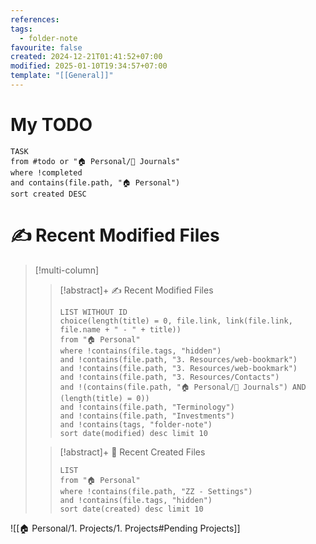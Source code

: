 ```yaml
---
references: 
tags:
  - folder-note
favourite: false
created: 2024-12-21T01:41:52+07:00
modified: 2025-01-10T19:34:57+07:00
template: "[[General]]"
---
```


# My TODO
 ```dataview
TASK
from #todo or "🏠 Personal/📝 Journals"
where !completed
and contains(file.path, "🏠 Personal")
sort created DESC
```

# ✍️ Recent Modified Files

> [!multi-column]
>> [!abstract]+ ✍️  Recent Modified Files
>> ```dataview
>> LIST WITHOUT ID
>> choice(length(title) = 0, file.link, link(file.link, file.name + " - " + title))
>> from "🏠 Personal"
>> where !contains(file.tags, "hidden")
>> and !contains(file.path, "3. Resources/web-bookmark")
>> and !contains(file.path, "3. Resources/web-bookmark")
>> and !contains(file.path, "3. Resources/Contacts")
>> and !(contains(file.path, "🏠 Personal/📝 Journals") AND (length(title) = 0))
>> and !contains(file.path, "Terminology")
>> and !contains(file.path, "Investments")
>> and !contains(tags, "folder-note")
>> sort date(modified) desc limit 10
>> ```
>
>> [!abstract]+ 🔨 Recent Created Files
>> ```dataview
>> LIST
>> from "🏠 Personal"
>> where !contains(file.path, "ZZ - Settings")
>> and !contains(file.tags, "hidden")
>> sort date(created) desc limit 10
>> ```

![[🏠 Personal/1. Projects/1. Projects#Pending Projects]]
